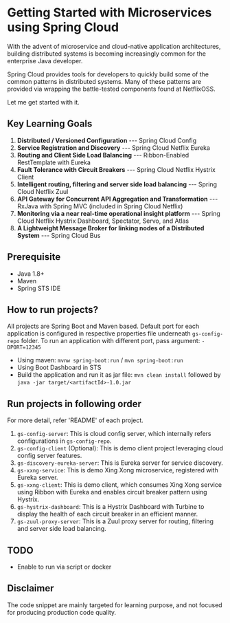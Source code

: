 # Getting Started with Microservices using Spring Cloud

With the advent of microservice and cloud-native application architectures, building distributed systems is becoming increasingly common for the enterprise Java developer. 

Spring Cloud provides tools for developers to quickly build some of the common patterns in distributed systems. Many of these patterns are provided via wrapping the battle-tested components found at NetflixOSS.

Let me get started with it.

## Key Learning Goals

1. __Distributed / Versioned Configuration__ --- Spring Cloud Config
2. __Service Registration and Discovery__ --- Spring Cloud Netflix Eureka
3. __Routing and Client Side Load Balancing__ --- Ribbon-Enabled RestTemplate with Eureka
4. __Fault Tolerance with Circuit Breakers__ --- Spring Cloud Netflix Hystrix Client
5. __Intelligent routing, filtering and server side load balancing__ --- Spring Cloud Netflix Zuul
6. __API Gateway for Concurrent API Aggregation and Transformation__ --- RxJava with Spring MVC (included in Spring Cloud Netflix)
7. __Monitoring via a near real-time operational insight platform__ --- Spring Cloud Netflix Hystrix Dashboard, Spectator, Servo, and Atlas
8. __A Lightweight Message Broker for linking nodes of a Distributed System__ --- Spring Cloud Bus

## Prerequisite

- Java 1.8+
- Maven
- Spring STS IDE

## How to run projects?

All projects are Spring Boot and Maven based. Default port for each application is configured in respective properties file underneath `gs-config-repo` folder. To run an application with different port, pass argument: `-DPORT=12345`

* Using maven: `mvnw spring-boot:run` / `mvn spring-boot:run` 
* Using Boot Dashboard in STS
* Build the application and run it as jar file: `mvn clean install` followed by `java -jar target/<artifactId>-1.0.jar` 

## Run projects in following order

For more detail, refer 'README' of each project.

1. `gs-config-server`: This is cloud config server, which internally refers configurations in `gs-config-repo`.
2. `gs-config-client` (Optional): This is demo client project leveraging cloud config server features.
3. `gs-discovery-eureka-server`: This is Eureka server for service discovery.
4. `gs-xxng-service`: This is demo Xing Xong microservice, registered with Eureka server.
5. `gs-xxng-client`: This is demo client, which consumes Xing Xong service using Ribbon with Eureka and enables circuit breaker pattern using Hystrix.
6. `gs-hystrix-dashboard`: This is a Hystrix Dashboard with Turbine to display the health of each circuit breaker in an efficient manner.
7. `gs-zuul-proxy-server`: This is a Zuul proxy server for routing, filtering and server side load balancing.


## TODO

* Enable to run via script or docker

## Disclaimer

The code snippet are mainly targeted for learning purpose, and not focused for producing production code quality.
